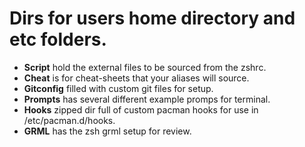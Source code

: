 # Dirs for users home directory and etc folders.

* **Script** hold the external files to be sourced from the zshrc.
* **Cheat** is for cheat-sheets that your aliases will source.
* **Gitconfig** filled with custom git files for setup.
* **Prompts** has several different example promps for terminal.
* **Hooks** zipped dir full of custom pacman hooks for use in /etc/pacman.d/hooks.
* **GRML** has the zsh grml setup for review.

